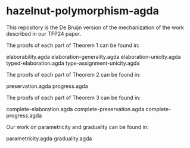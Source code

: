 # hazelnut-polymorphism-agda
This repository is the De Bruijn version of the  mechanization of the work described in our TFP24 paper.

The proofs of each part of Theorem 1 can be found in:

elaborability.agda
elaboration-generality.agda
elaboration-unicity.agda
typed-elaboration.agda
type-assignment-unicity.agda

The proofs of each part of Theorem 2 can be found in:

preservation.agda
progress.agda

The proofs of each part of Theorem 3 can be found in:

complete-elaboration.agda
complete-preservation.agda
complete-progress.agda

Our work on parametricity and graduality can be found in:

parametricity.agda
graduality.agda